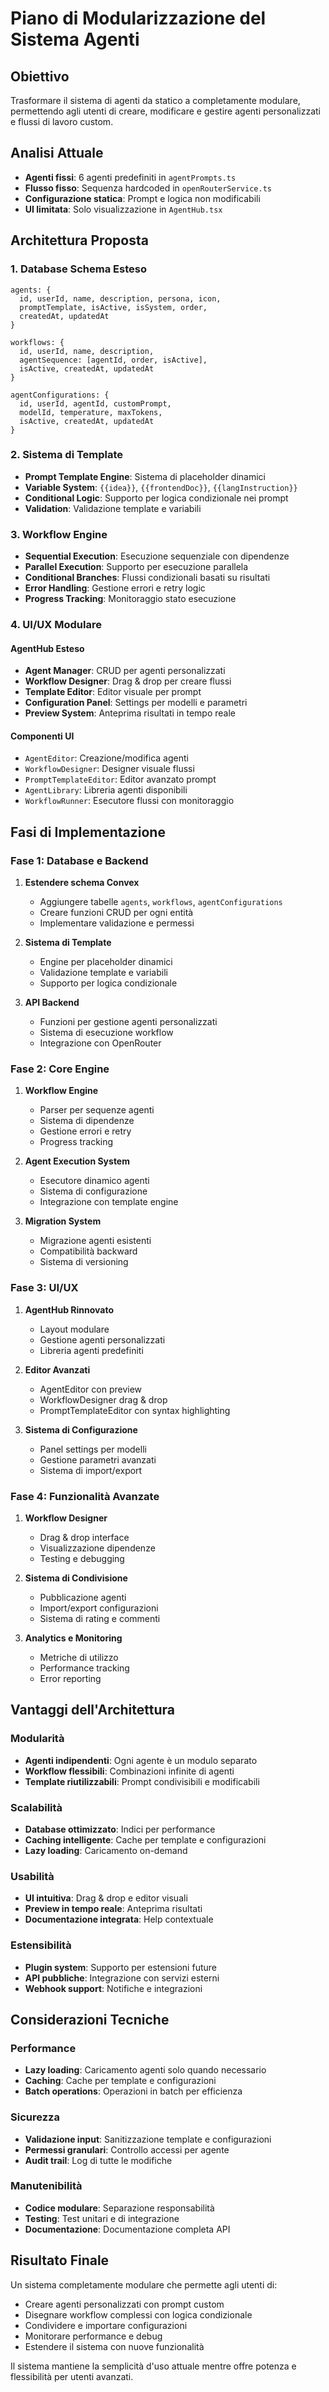 # Piano di Modularizzazione del Sistema Agenti

## Obiettivo
Trasformare il sistema di agenti da statico a completamente modulare, permettendo agli utenti di creare, modificare e gestire agenti personalizzati e flussi di lavoro custom.

## Analisi Attuale
- **Agenti fissi**: 6 agenti predefiniti in `agentPrompts.ts`
- **Flusso fisso**: Sequenza hardcoded in `openRouterService.ts`
- **Configurazione statica**: Prompt e logica non modificabili
- **UI limitata**: Solo visualizzazione in `AgentHub.tsx`

## Architettura Proposta

### 1. Database Schema Esteso
```
agents: {
  id, userId, name, description, persona, icon, 
  promptTemplate, isActive, isSystem, order, 
  createdAt, updatedAt
}

workflows: {
  id, userId, name, description, 
  agentSequence: [agentId, order, isActive],
  isActive, createdAt, updatedAt
}

agentConfigurations: {
  id, userId, agentId, customPrompt, 
  modelId, temperature, maxTokens,
  isActive, createdAt, updatedAt
}
```

### 2. Sistema di Template
- **Prompt Template Engine**: Sistema di placeholder dinamici
- **Variable System**: `{{idea}}`, `{{frontendDoc}}`, `{{langInstruction}}`
- **Conditional Logic**: Supporto per logica condizionale nei prompt
- **Validation**: Validazione template e variabili

### 3. Workflow Engine
- **Sequential Execution**: Esecuzione sequenziale con dipendenze
- **Parallel Execution**: Supporto per esecuzione parallela
- **Conditional Branches**: Flussi condizionali basati su risultati
- **Error Handling**: Gestione errori e retry logic
- **Progress Tracking**: Monitoraggio stato esecuzione

### 4. UI/UX Modulare

#### AgentHub Esteso
- **Agent Manager**: CRUD per agenti personalizzati
- **Workflow Designer**: Drag & drop per creare flussi
- **Template Editor**: Editor visuale per prompt
- **Configuration Panel**: Settings per modelli e parametri
- **Preview System**: Anteprima risultati in tempo reale

#### Componenti UI
- `AgentEditor`: Creazione/modifica agenti
- `WorkflowDesigner`: Designer visuale flussi
- `PromptTemplateEditor`: Editor avanzato prompt
- `AgentLibrary`: Libreria agenti disponibili
- `WorkflowRunner`: Esecutore flussi con monitoraggio

## Fasi di Implementazione

### Fase 1: Database e Backend
1. **Estendere schema Convex**
   - Aggiungere tabelle `agents`, `workflows`, `agentConfigurations`
   - Creare funzioni CRUD per ogni entità
   - Implementare validazione e permessi

2. **Sistema di Template**
   - Engine per placeholder dinamici
   - Validazione template e variabili
   - Supporto per logica condizionale

3. **API Backend**
   - Funzioni per gestione agenti personalizzati
   - Sistema di esecuzione workflow
   - Integrazione con OpenRouter

### Fase 2: Core Engine
1. **Workflow Engine**
   - Parser per sequenze agenti
   - Sistema di dipendenze
   - Gestione errori e retry
   - Progress tracking

2. **Agent Execution System**
   - Esecutore dinamico agenti
   - Sistema di configurazione
   - Integrazione con template engine

3. **Migration System**
   - Migrazione agenti esistenti
   - Compatibilità backward
   - Sistema di versioning

### Fase 3: UI/UX
1. **AgentHub Rinnovato**
   - Layout modulare
   - Gestione agenti personalizzati
   - Libreria agenti predefiniti

2. **Editor Avanzati**
   - AgentEditor con preview
   - WorkflowDesigner drag & drop
   - PromptTemplateEditor con syntax highlighting

3. **Sistema di Configurazione**
   - Panel settings per modelli
   - Gestione parametri avanzati
   - Sistema di import/export

### Fase 4: Funzionalità Avanzate
1. **Workflow Designer**
   - Drag & drop interface
   - Visualizzazione dipendenze
   - Testing e debugging

2. **Sistema di Condivisione**
   - Pubblicazione agenti
   - Import/export configurazioni
   - Sistema di rating e commenti

3. **Analytics e Monitoring**
   - Metriche di utilizzo
   - Performance tracking
   - Error reporting

## Vantaggi dell'Architettura

### Modularità
- **Agenti indipendenti**: Ogni agente è un modulo separato
- **Workflow flessibili**: Combinazioni infinite di agenti
- **Template riutilizzabili**: Prompt condivisibili e modificabili

### Scalabilità
- **Database ottimizzato**: Indici per performance
- **Caching intelligente**: Cache per template e configurazioni
- **Lazy loading**: Caricamento on-demand

### Usabilità
- **UI intuitiva**: Drag & drop e editor visuali
- **Preview in tempo reale**: Anteprima risultati
- **Documentazione integrata**: Help contextuale

### Estensibilità
- **Plugin system**: Supporto per estensioni future
- **API pubbliche**: Integrazione con servizi esterni
- **Webhook support**: Notifiche e integrazioni

## Considerazioni Tecniche

### Performance
- **Lazy loading**: Caricamento agenti solo quando necessario
- **Caching**: Cache per template e configurazioni
- **Batch operations**: Operazioni in batch per efficienza

### Sicurezza
- **Validazione input**: Sanitizzazione template e configurazioni
- **Permessi granulari**: Controllo accessi per agente
- **Audit trail**: Log di tutte le modifiche

### Manutenibilità
- **Codice modulare**: Separazione responsabilità
- **Testing**: Test unitari e di integrazione
- **Documentazione**: Documentazione completa API

## Risultato Finale
Un sistema completamente modulare che permette agli utenti di:
- Creare agenti personalizzati con prompt custom
- Disegnare workflow complessi con logica condizionale
- Condividere e importare configurazioni
- Monitorare performance e debug
- Estendere il sistema con nuove funzionalità

Il sistema mantiene la semplicità d'uso attuale mentre offre potenza e flessibilità per utenti avanzati.
